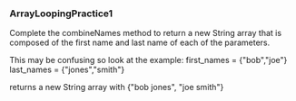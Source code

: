 ### ArrayLoopingPractice1

Complete the combineNames method to return a new String array that is composed of the first name and last name of each of the parameters.

This may be confusing so look at the example:
first_names = {"bob","joe"}
last_names = {"jones","smith"}

returns a new String array with {"bob jones", "joe smith"}